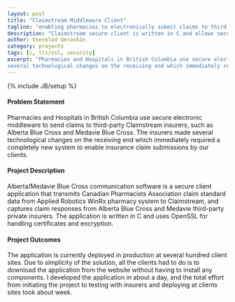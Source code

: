 ```yaml
---
layout: post
title: "Claimstream Middleware Client"
tagline: "enabling pharmacies to electronically submit claims to third party insurers"
description: "Claimstream secure client is written in C and allows secure transmission of third party Alberta Blue Cross and Medavie Blue Cross Claims"
author: Vsevolod Geraskin
category: projects
tags: [c, tls/ssl, security]
excerpt: "Pharmacies and Hospitals in British Columbia use secure electronic middleware to send claims to third-party Claimstream insurers, such as Alberta Blue Cross and Medavie Blue Cross.  The insurers made
several technological changes on the receiving end which immediately required a completely new system to enable insurance claim submissions by our clients."
---
```

{% include JB/setup %}

#### Problem Statement
Pharmacies and Hospitals in British Columbia use secure electronic middleware to send claims to third-party Claimstream insurers, such as Alberta Blue Cross and Medavie Blue Cross.  The insurers made
several technological changes on the receiving end which immediately required a completely new system to enable insurance claim submissions by our clients.

#### Project Description
Alberta/Medavie Blue Cross communication software is a secure client application that transmits Canadian Pharmacists Association claim standard data from Applied Robotics WinRx pharmacy system to Claimstream, 
and captures claim responses from Alberta Blue Cross and Medavie third-party private insurers.  The application is written in C and uses OpenSSL for handling certificates and encryption.

#### Project Outcomes
The application is currently deployed in production at several hundred client sites.  Due to simplicity of the solution, all the clients had to do is to download the application from the website without
having to install any components.  I developed the application in about a day, and the total effort from initiating the project to testing with insurers and deploying at clients sites took about week. 